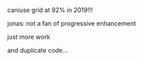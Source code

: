caniuse
grid at 92% in 2019!!!

jonas: not a fan of progressive enhancement

just more work

and duplicate code...
